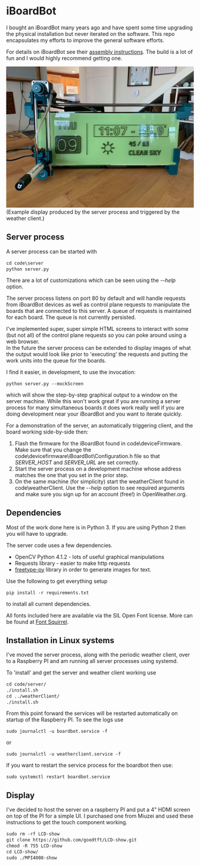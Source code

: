 # iBoardBot

I bought an iBoardBot many years ago and have spent some time upgrading the
physical installation but never iterated on the software.  This repo
encapsulates my efforts to improve the general software efforts.

For details on iBoardBot see
their [assembly instructions](https://www.jjrobots.com/iboardbot-assembly-instructions/).
The build is a lot of fun and I would highly recommend getting one.

![Weather Display](images/Weather1.jpg)
(Example display produced by the server process and triggered by the weather
client.)

## Server process

A server process can be started with 
```
cd code\server
python server.py
```
There are a lot of customizations which can be seen using the *--help* option.  

The server process listens on port 80 by default and will handle requests from
iBoardBot devices as well as control plane requests to manipulate the boards
that are connected to this server.  A queue of requests is maintained for each
board.  The queue is not currently persisted. 

I've implemented super, super simple HTML screens to interact with some (but
not all) of the control plane requests so you can poke around using a web browser.  
In the future the server process can be extended to display images of what the
output would look like prior to 'executing' the requests and putting the work
units into the queue for the boards.  

I find it easier, in development, to use the invocation:
```
python server.py --mockScreen
```
which will show the step-by-step graphical output to a window on the server
machine.  While this won't work great if you are running a server process for
many simultaneous boards it does work really well if you are doing development
near your iBoardBot and you want to iterate quickly.

For a demonstration of the server, an automatically triggering client, and the board working side-by-side then:

1.  Flash the firmware for the iBoardBot found in code\deviceFirmware.  Make sure that you change the code\devicefirmware\iBoardBot\Configuration.h file so that *SERVER_HOST* and *SERVER_URL* are set correctly.
1.  Start the server process on a development machine whose address matches the one that you set in the prior step.
1.  On the same machine (for simplicity) start the weatherClient found in code\weatherClient.  Use the *--help* option to see required arguments and make sure you sign up for an account (free!) in OpenWeather.org.

## Dependencies

Most of the work done here is in Python 3.  If you are using Python 2 then you
will have to upgrade.  

The server code uses a few dependencies.  

* OpenCV Python 4.1.2 - lots of useful graphical manipulations
* Requests library - easier to make http requests
* [freetype-py](https://github.com/rougier/freetype-py) library in order to generate images
for text. 

Use the following to get everything setup 

```
pip install -r requirements.txt
```

to install all current dependencies.

All fonts included here are available via the SIL Open Font license.  More can 
be found at [Font Squirrel](https://www.fontsquirrel.com/fonts/list/popular).

## Installation in Linux systems

I've moved the server process, along with the periodic weather client, over to a Raspberry PI and am running all server processes using systemd. 

To 'install' and get the server and weather client working use

```
cd code/server/
./install.sh
cd ../weatherClient/
./install.sh
```

From this point forward the services will be restarted automatically on startup of the Raspberry PI.  To see the logs use

```
sudo journalctl -u boardbot.service -f
```

or 

```
sudo journalctl -u weatherclient.service -f
```

If you want to restart the service process for the boardbot then use:

```
sudo systemctl restart boardbot.service
```

## Display

I've decided to host the server on a raspberry PI and put a 4" HDMI screen on top of the PI for a simple UI.   I purchased one from Miuzei and used these instructions to get the touch component working.

```
sudo rm -rf LCD-show
git clone https://github.com/goodtft/LCD-show.git
chmod -R 755 LCD-show
cd LCD-show/
sudo ./MPI4008-show
```

